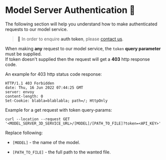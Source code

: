 # Model Server Authentication :lock_with_ink_pen: 

The following section will help you understand how to make authenticated requests to our model service. 

> :information_desk_person: In order to enquire **auth token**, please [contact us](/classified/contact_us.md).

When making **any** request to our model service, the `token` **query parameter** must be supplied.<br/>
If token doesn't supplied then the request will get a **403** http response code.

An example for 403 http status code response:

```response
HTTP/1.1 403 Forbidden
date: Thu, 16 Jun 2022 07:44:25 GMT
server: envoy
content-length: 0
Set-Cookie: blabla=blablabla; path=/; HttpOnly
```

Example for a get request with token query-params:

```curl
curl --location --request GET '<MODEL_SERVER_3D_SERVICE_URL>/[MODEL]/[PATH_TO_FILE]?token=<API_KEY>'
```

Replace following:

- `[MODEL]` - the name of the model.

- `[PATH_TO_FILE]` - the full path to the wanted file.

